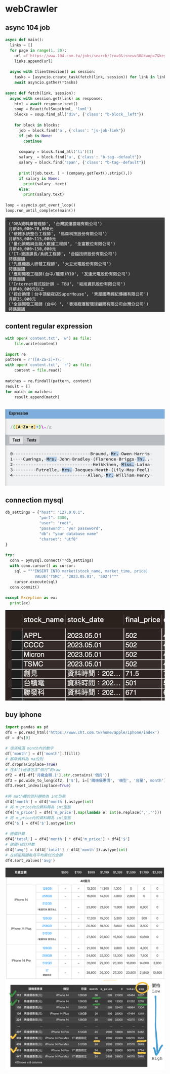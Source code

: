 # webCrawler
## async 104 job
``` py
async def main():
  links = []
  for page in range(1, 20):
    url =f'https://www.104.com.tw/jobs/search/?ro=0&isnew=30&kwop=7&keyword=Python&expansionType=area%2Cspec%2Ccom%2Cjob%2Cwf%2Cwktm&area=6001008000&order=15&asc=0&page={page}&mode=s&jobsource=2018indexpoc&langFlag=0&langStatus=0&recommendJob=1&hotJob=1'
    links.append(url)

  async with ClientSession() as session:
    tasks = [asyncio.create_task(fetch(link, session)) for link in links]
    await asyncio.gather(*tasks)

async def fetch(link, session):
  async with session.get(link) as response:
    html = await response.text()
    soup = BeautifulSoup(html, 'lxml')
    blocks = soup.find_all('div', {'class': "b-block__left"})

    for block in blocks:
      job = block.find('a', {'class': "js-job-link"})
      if job is None:
        continue

      company = block.find_all('li')[1] 
      salary_ = block.find('a', {'class': "b-tag--default"})
      salary = block.find('span', {'class': "b-tag--default"})

      print((job.text, ) + (company.getText().strip(),))
      if salary is None:
        print(salary_.text)
      else:
        print(salary.text)

loop = asyncio.get_event_loop()
loop.run_until_complete(main())

```
![image](https://github.com/RandomErwin/webCrawler/blob/main/非同步%20104%20job.png)

## content regular expression
``` py
with open('content.txt', 'w') as file:
    file.write(content)

import re
pattern = r'([A-Za-z]+)\.'
with open('content.txt', 'r') as file:
    content = file.read()

matches = re.findall(pattern, content)
result = []
for match in matches:
    result.append(match)
    
``` 
![image](https://github.com/RandomErwin/webCrawler/blob/main/正則表達式.png)

## connection mysql
``` py
db_settings = {"host": "127.0.0.1",
               "port": 3306,
               "user": "root",
               "password": "yor passwword",
               "db": "your database name"
               "charset": "utf8"
}

try:
  conn = pymysql.connect(**db_settings)
  with conn.cursor() as cursor:
    sql = """INSERT INTO market(stock_name, market_time, price) 
             VALUE('TSMC', '2023.05.01', '502')"""
    cursor.execute(sql)
  conn.commit()
  
except Exception as ex:
  print(ex)
``` 
![image](https://github.com/RandomErwin/webCrawler/blob/main/資料庫connect.png)

## buy iphone
``` py
import pandas as pd
dfs = pd.read_html('https://www.cht.com.tw/home/apple/iphone/index')
df = dfs[0]

# 填滿填滿 month內的數字
df['month'] = df['month'].ffill()
# 移除資料為 na的列
df.dropna(inplace=True)
# 在df[]過濾包含“個月”的raw
df2 = df[~df['月繳金額.1'].str.contains('個月')]
df3 = pd.wide_to_long(df2, ['$'], i=['購機優惠價', '機型', '容量','month'], j='m_price', suffix='[\d,]+')
df3.reset_index(inplace=True)

#將 moth欄的資料轉換為 int型態
df4['month'] = df4['month'].astype(int)
# 將 m_price內的資料轉為 int型態
df4['m_price'] = df4['m_price'].map(lambda e: int(e.replace(',','')))
# 將 m_price內的資料轉為 int型態
df4['$'] = df4['$'].astype(int)

# 總價計算
df4['total'] = df4['month'] * df4['m_price'] + df4['$']
# 總價/綁訂月數
df4['avg'] = (df4['total'] / df4['month']).astype(int)
# 在綁定期間每月平均需付的金額
df4.sort_values('avg')

``` 
![image](https://github.com/RandomErwin/webCrawler/blob/main/原始圖表.png) 
![image](https://github.com/RandomErwin/webCrawler/blob/main/更新圖表.png)
